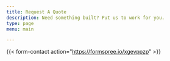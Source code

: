 ```yaml
---
title: Request A Quote
description: Need something built? Put us to work for you.
type: page
menu: main

---
```


{{< form-contact action="https://formspree.io/xgevppzp"  >}}
